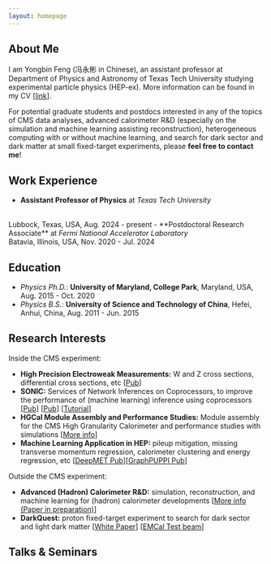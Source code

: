 ```yaml
---
layout: homepage
---
```


## About Me

I am Yongbin Feng (冯永彬 in Chinese), an assistant professor at Department of Physics and Astronomy of Texas Tech University studying experimental particle physics (HEP-ex). More information can be found in my CV [<a href="files/cv/cv.pdf">link</a>].

For potential graduate students and postdocs interested in any of the topics of CMS data analyses, advanced calorimeter R&D (especially on the simulation and machine learning assisting reconstruction), heterogeneous computing with or without machine learning, and search for dark sector and dark matter at small fixed-target experiments, please **feel free to contact me**! 

## Work Experience
- **Assistant Professor of Physics** at <em>Texas Tech University</em>
<br>
Lubbock, Texas, USA, Aug. 2024 - present
- **Postdoctoral Research Associate** at <em>Fermi National Accelerator Laboratory</em>
<br> 
Batavia, Illinois, USA, Nov. 2020 - Jul. 2024

## Education

- <em>Physics Ph.D.</em>: **University of Maryland, College Park**, Maryland, USA, Aug. 2015 - Oct. 2020
- <em>Physics B.S.</em>: **University of Science and Technology of China**, Hefei, Anhui, China, Aug. 2011 - Jun. 2015

## Research Interests

Inside the CMS experiment:
- **High Precision Electroweak Measurements:** W and Z cross sections, differential cross sections, etc [<a href="https://arxiv.org/abs/2408.03744">Pub</a>]
- **SONIC:** Services of Network Inferences on Coprocessors, to improve the performance of (machine learning) inference using coprocessors [<a href="https://www.arxiv.org/abs/2501.05520">Pub</a>] [<a href="https://arxiv.org/abs/2402.15366">Pub</a>] [<a href="https://yongbinfeng.gitbook.io/sonictutorial">Tutorial</a>]
- **HGCal Module Assembly and Performance Studies:** Module assembly for the CMS High Granularity Calorimeter and performance studies with simulations [<a href="https://www.depts.ttu.edu/phas/apdl/HGCAL/index.php">More info</a>]
- **Machine Learning Application in HEP:** pileup mitigation, missing transverse momentum regression, calorimeter clustering and energy regression, etc [<a href="https://www.arxiv.org/abs/2509.12012">DeepMET Pub</a>][<a href="https://arxiv.org/abs/2203.15823">GraphPUPPI Pub</a>]

Outside the CMS experiment:
- **Advanced (Hadron) Calorimeter R&D:** simulation, reconstruction, and machine learning for (hadron) calorimeter developments [<a href="https://www.depts.ttu.edu/phas/apdl/index.php">More info (Paper in preparation)</a>]
- **DarkQuest:** proton fixed-target experiment to search for dark sector and light dark matter [<a href="https://arxiv.org/abs/2203.08322">White Paper</a>] [<a href="https://www.arxiv.org/abs/2502.20590">EMCal Test beam</a>]


## Talks & Seminars